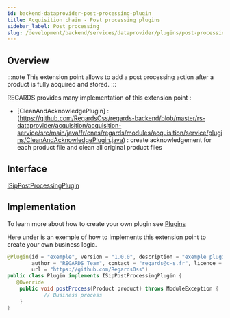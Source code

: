 ```yaml
---
id: backend-dataprovider-post-processing-plugin
title: Acquisition chain - Post processing plugins
sidebar_label: Post processing
slug: /development/backend/services/dataprovider/plugins/post-processing/
---
```


## Overview

:::note
This extension point allows to add a post processing action after a product is fully acquired and stored.
:::

REGARDS provides many implementation of this extension point :
 - [CleanAndAcknowledgePlugin] : (https://github.com/RegardsOss/regards-backend/blob/master/rs-dataprovider/acquisition/acquisition-service/src/main/java/fr/cnes/regards/modules/acquisition/service/plugins/CleanAndAcknowledgePlugin.java) : create acknowledgement for each product file and clean all original product files

## Interface

   [ISipPostProcessingPlugin](https://github.com/RegardsOss/regards-backend/blob/master/rs-dataprovider/acquisition/acquisition-domain/src/main/java/fr/cnes/regards/modules/acquisition/plugins/ISipPostProcessingPlugin.java)

## Implementation

To learn more about how to create your own plugin see [Plugins](../../../../framework/modules/plugins/)

Here under is an exemple of how to implements this extension point to create your own business logic.

```java
@Plugin(id = "exemple", version = "1.0.0", description = "exemple plugin",
        author = "REGARDS Team", contact = "regards@c-s.fr", licence = "LGPLv3.0", owner = "CSSI",
        url = "https://github.com/RegardsOss")
public class Plugin implements ISipPostProcessingPlugin {
   @Override
    public void postProcess(Product product) throws ModuleException {
            // Business process
    }
}
```
